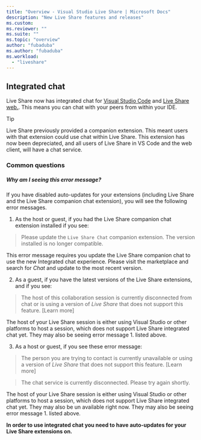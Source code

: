 ```yaml
---
title: "Overview - Visual Studio Live Share | Microsoft Docs"
description: "New Live Share features and releases"
ms.custom:
ms.reviewer: ""
ms.suite: ""
ms.topic: "overview"
author: "fubaduba"
ms.author: "fubaduba"
ms.workload: 
  - "liveshare"
---
```


<!--
Copyright © Microsoft Corporation
All rights reserved.
Creative Commons Attribution 4.0 License (International): https://creativecommons.org/licenses/by/4.0/legalcode
-->

## Integrated chat 
Live Share now has integrated chat for [Visual Studio Code](..\use\vscode.md) and [Live Share web.](..\quickstart\browser-join). This means you can chat with your peers from within your IDE.

>[!TIP]
>Live Share previously provided a companion extension. This meant users with that extension could use chat within Live Share. This extension has now been depreciated, and all users of Live Share in VS Code and the web client, will have a chat service.

### Common questions

##### Why am I seeing this error message?

If you have disabled auto-updates for your extensions (including Live Share and the Live Share companion chat extension), you will see the following error messages.

1. As the host or guest, if you had the Live Share companion chat extension installed if you see:

>Please update the `Live Share Chat` companion extension. The version installed is no longer compatible.

This error message requires you update the Live Share companion chat to use the new Integrated chat experience.
Please visit the marketplace and search for *Chat* and update to the most recent version. 

2. As a guest, if you have the latest versions of the Live Share extensions, and if you see:

>The host of this collaboration session is currently disconnected from chat or is using a version of _Live Share_ that does not support this feature. [Learn more] 

The host of your Live Share session is either using Visual Studio or other platforms to host a session, which does not support Live Share integrated chat yet. They may also be seeing error message 1. listed above.

3. As a host or guest, if you see these error message: 

> The person you are trying to contact is currently unavailable or using a version of _Live Share_ that does not support this feature. [Learn more] 

>The chat service is currently disconnected. Please try again shortly.

The host of your Live Share session is either using Visual Studio or other platforms to host a session, which does not support Live Share integrated chat yet. They may also be un available right now. They may also be seeing error message 1. listed above.


**In order to use integrated chat you need to have auto-updates for your Live Share extensions on.** 

